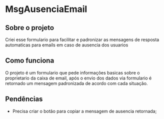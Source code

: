 # MsgAusenciaEmail

## Sobre o projeto
Criei esse formulario para facilitar e padronizar as mensagens de resposta automaticas para emails em caso de ausencia dos usuarios

## Como funciona
O projeto é um formulario que pede informações basicas sobre o proprietario da caixa de email, após o envio dos dados via formulario é retornado um mensagem padronizada de acordo com cada situação.

## Pendências 
- Precisa criar o botão para copiar a mensagem de ausencia retornada;